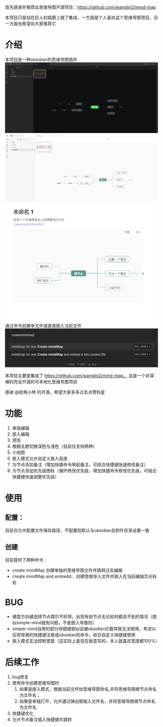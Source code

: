 首先感谢并推荐此思维导图开源项目：https://github.com/wanglin2/mind-map

本项目只是站在巨人的肩膀上做了集成，一方面是个人喜欢这个思维导图项目，另一方面也希望向大家推荐它
# 介绍
本项目是一种obsidian的思维导图插件
![img.png](readme/img.png)
![img.png](readme/img-2.png)
![img.png](readme/img3.png)
通过命令创建单文件或直接嵌入当前文件
![img.png](readme/img_1.png)


本项目主要是集成了 https://github.com/wanglin2/mind-map，
这是一个非常棒的完全开源的可本地化思维导图项目

感谢 @街角小林 的开源，希望大家多多过去点赞标星

# 功能
1. 单独编辑
2. 嵌入编辑
3. 预览
4. 根据主题切换深色与浅色（目前仅支持两种）
5. 小地图
6. 嵌入模式允许自定义嵌入高度
7. 为节点添加备注（增加快捷命令唤起备注，可结合快捷键快速修改备注）
8. 为节点添加优先级图标（循环修改优先级，增加快捷命令修改优先级，可结合快捷键快速调整优先级）

# 使用
## 配置：
目前仅允许配置文件保存路径，不配置则默认与obsidian总附件目录设置一致
## 创建
目前提供了两种命令：
- create mindMap   创建单独的思维导图文件并跳转过去编辑
- create mindMap and embedd...  创建思维导入文件并嵌入在当前编辑页光标处


# BUG
- 键盘方向键选择节点偶尔不好用，出现有些节点无论如何都选不到的情况（貌似simple-mind就有问题，不是嵌入导致的）
- simple-mind自带的部分快捷键貌似会被obsidian拦截导致无法使用，考虑以后将常用的快捷键注册成obsidian的命令，结合自定义快捷键使用
- 嵌入模式无法控制宽度（这实际上是现在故意写的，本人就喜欢宽度都100%）

# 后续工作
1. bug修复
2. 使用命令创建思维导图时
   1. 如果是嵌入模式，根据当前文件给思维导图命名,并将思维导图根节点命名为文件名；
   2. 如果是单独打开，允许通过弹出框输入文件名，并将思维导图根节点命名为文件名
3. 快捷键优化
4. 允许节点备注插入快捷键并跳转






